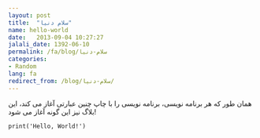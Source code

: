 ```yaml
---
layout: post
title:  "سلام دنیا"
name: hello-world
date:   2013-09-04 10:27:27
jalali_date: 1392-06-10
permalink: /fa/blog/سلام-دنیا
categories:
- Random
lang: fa
redirect_from: /blog/سلام-دنیا/
---
```

همان طور که هر برنامه نویسی، برنامه  نویسی را با چاپ چنین عبارتی آغاز می کند، این بلاگ نیز این گونه آغاز می شود!

    print('Hello, World!')
